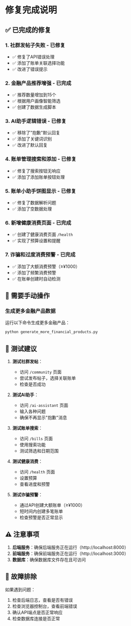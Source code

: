 # 修复完成说明

## ✅ 已完成的修复

### 1. 社群发帖子失败 - 已修复
- ✅ 修复了API错误处理
- ✅ 添加了账单关联选择功能
- ✅ 改进了错误提示

### 2. 金融产品推荐增强 - 已完成
- ✅ 推荐数量增加到15个
- ✅ 根据用户画像智能筛选
- ✅ 创建了数据生成脚本

### 3. AI助手逻辑错误 - 已修复
- ✅ 移除了"抱歉"默认回复
- ✅ 添加了关键词识别
- ✅ 改进了默认回复

### 4. 账单管理搜索和添加 - 已修复
- ✅ 修复了搜索按钮无响应
- ✅ 添加了添加账单按钮处理

### 5. 账单小助手饼图显示 - 已修复
- ✅ 修复了数据解析问题
- ✅ 添加了空数据处理

### 6. 新增健康消费页面 - 已完成
- ✅ 创建了健康消费页面 `/health`
- ✅ 实现了预算设置和提醒

### 7. 诈骗和过度消费预警 - 已完成
- ✅ 添加了大额消费预警（≥¥1000）
- ✅ 添加了频繁消费预警
- ✅ 在账单创建时自动检测

## 📝 需要手动操作

### 生成更多金融产品数据
运行以下命令生成更多金融产品：
```bash
python generate_more_financial_products.py
```

## 🚀 测试建议

1. **测试社群发帖**：
   - 访问 `/community` 页面
   - 尝试发布帖子，选择关联账单
   - 检查是否成功

2. **测试AI助手**：
   - 访问 `/ai-assistant` 页面
   - 输入各种问题
   - 确保不再显示"抱歉"消息

3. **测试账单搜索**：
   - 访问 `/bills` 页面
   - 使用搜索功能
   - 测试筛选和日期范围

4. **测试健康消费**：
   - 访问 `/health` 页面
   - 设置预算
   - 查看进度和预警

5. **测试诈骗预警**：
   - 通过API创建大额账单（≥¥1000）
   - 短时间内创建多笔账单
   - 检查预警是否正常显示

## ⚠️ 注意事项

1. **后端服务**：确保后端服务正在运行（http://localhost:8000）
2. **前端服务**：确保前端服务正在运行（http://localhost:3000）
3. **数据库**：确保数据库文件存在且可访问

## 🔧 故障排除

如果遇到问题：
1. 检查后端日志，查看是否有错误
2. 检查浏览器控制台，查看前端错误
3. 确认API端点是否正常响应
4. 检查数据库连接是否正常

